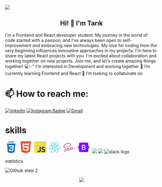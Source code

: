 ![](C:\Users\tarik\OneDrive\Masaüstü/image.jpg)


<h2 align="center">Hi! 👋  I'm Tarık </h2>     

<!-- <div align="center">
  <img height="200" src="https://media3.giphy.com/media/gk7BbBTgH9fcQ/giphy.gif?cid=790b76116f0bfe111ca88653ff68a56b95ff43756f89c341&rid=giphy.gif&ct=g"  />
</div> -->

   I'm a Frontend and React developer student. My journey in the world of code started with a passion, and I've always been open to self-improvement and embracing new technologies. My love for coding from the very beginning influences innovative approaches in my projects. I'm here to share my latest React projects with you. I'm excited about collaboration and working together on new projects. Join me, and let's create amazing things together! 💻✨"
 I’m interested in Development and working together
 🌱 I’m currently learning Frontend and React
 💞️ I’m looking to collaborate on 
 

#  📫 How to reach me:

 [![linkedin](https://img.shields.io/badge/LinkedIn-0077B5?style=for-the-badge&logo=linkedin&logoColor=white)](https://www.linkedin.com/in/tarikozy7/)  [![Instagram Badge](https://img.shields.io/badge/Instagram-E4405F?style=for-the-badge&logo=instagram&logoColor=white)](https://www.instagram.com/tarikozyurt_/)     [![Gmail](https://img.shields.io/badge/Gmail-D14836?style=for-the-badge&logo=gmail&logoColor=white)](mailto:tarikozy7@gmail.com)



# skills

<img src="https://github.com/devicons/devicon/blob/master/icons/css3/css3-plain-wordmark.svg"  title="CSS3" alt="CSS" width="40" height="40"/>&nbsp;
<img src="https://github.com/devicons/devicon/blob/master/icons/html5/html5-original.svg" title="HTML5" alt="HTML" width="40" height="40"/>&nbsp;
<img src="https://github.com/devicons/devicon/blob/master/icons/javascript/javascript-original.svg" title="JavaScript" alt="JavaScript" width="40" height="40"/>&nbsp;
<img src="https://github.com/devicons/devicon/blob/master/icons/react/react-original.svg" title="React" alt="React" width="40" height="40"/>&nbsp;
<img src="https://github.com/devicons/devicon/blob/master/icons/sass/sass-original.svg" title="SASS" alt="SASS" width="40" height="40"/>&nbsp;
<img src="https://github.com/devicons/devicon/blob/master/icons/bootstrap/bootstrap-original.svg" title="Bootstrap" alt="Bootstrap" width="40" height="40"/>&nbsp;
<img src="https://img.shields.io/badge/GIT-E44C30?style=for-the-badge&logo=git&logoColor=white"/>  <img src="https://img.shields.io/badge/VSCode-0078D4?style=for-the-badge&logo=visual%20studio%20code&logoColor=white"/> <img src="https://cdn.jsdelivr.net/gh/devicons/devicon/icons/slack/slack-original.svg" height="30" width="30" alt="slack logo"  />




statistics

![Github stats 2](https://github-readme-stats.vercel.app/api?username=Tarikozy7&show_icons=true&theme=radical)


 <div align="center">
  <img src="https://profile-counter.glitch.me/furkanevin/count.svg?"  />
</div>


<!---
Tarikozy7/Tarikozy7 is a ✨ special ✨ repository because its `README.md` (this file) appears on your GitHub profile.
You can click the Preview link to take a look at your changes.
--->
